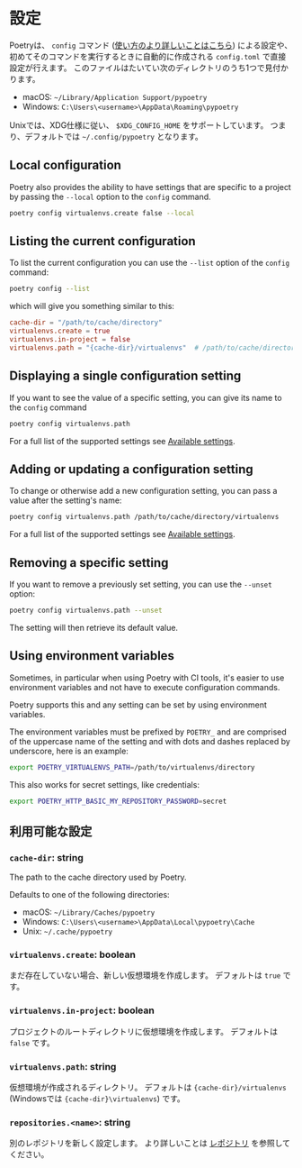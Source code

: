 # 設定

Poetryは、 `config` コマンド ([使い方のより詳しいことはこちら](/poetry-ja/cli/#config))
による設定や、初めてそのコマンドを実行するときに自動的に作成される `config.toml` で直接設定が行えます。
このファイルはたいてい次のディレクトリのうち1つで見付かります。

- macOS:   `~/Library/Application Support/pypoetry`
- Windows: `C:\Users\<username>\AppData\Roaming\pypoetry`

Unixでは、XDG仕様に従い、 `$XDG_CONFIG_HOME` をサポートしています。
つまり、デフォルトでは `~/.config/pypoetry` となります。

## Local configuration

Poetry also provides the ability to have settings that are specific to a
project by passing the `--local` option to the `config` command.

```bash
poetry config virtualenvs.create false --local
```

## Listing the current configuration

To list the current configuration you can use the `--list` option of the
`config` command:

```bash
poetry config --list
```

which will give you something similar to this:

```toml
cache-dir = "/path/to/cache/directory"
virtualenvs.create = true
virtualenvs.in-project = false
virtualenvs.path = "{cache-dir}/virtualenvs"  # /path/to/cache/directory/virtualenvs
```

## Displaying a single configuration setting

If you want to see the value of a specific setting, you can give its name to
the `config` command

```bash
poetry config virtualenvs.path
```

For a full list of the supported settings see [Available
settings](#available-settings).

## Adding or updating a configuration setting

To change or otherwise add a new configuration setting, you can pass a value
after the setting's name:

```bash
poetry config virtualenvs.path /path/to/cache/directory/virtualenvs
```

For a full list of the supported settings see [Available
settings](#available-settings).

## Removing a specific setting

If you want to remove a previously set setting, you can use the `--unset`
option:

```bash
poetry config virtualenvs.path --unset
```

The setting will then retrieve its default value.

## Using environment variables

Sometimes, in particular when using Poetry with CI tools, it's easier to use
environment variables and not have to execute configuration commands.

Poetry supports this and any setting can be set by using environment
variables.

The environment variables must be prefixed by `POETRY_` and are comprised of
the uppercase name of the setting and with dots and dashes replaced by
underscore, here is an example:

```bash
export POETRY_VIRTUALENVS_PATH=/path/to/virtualenvs/directory
```

This also works for secret settings, like credentials:

```bash
export POETRY_HTTP_BASIC_MY_REPOSITORY_PASSWORD=secret
```


## 利用可能な設定

### `cache-dir`: string

The path to the cache directory used by Poetry.

Defaults to one of the following directories:

- macOS:   `~/Library/Caches/pypoetry`
- Windows: `C:\Users\<username>\AppData\Local\pypoetry\Cache`
- Unix:    `~/.cache/pypoetry`

### `virtualenvs.create`: boolean

まだ存在していない場合、新しい仮想環境を作成します。
デフォルトは `true` です。

### `virtualenvs.in-project`: boolean

プロジェクトのルートディレクトリに仮想環境を作成します。
デフォルトは `false` です。

### `virtualenvs.path`: string

仮想環境が作成されるディレクトリ。
デフォルトは `{cache-dir}/virtualenvs` (Windowsでは `{cache-dir}\virtualenvs`) です。

### `repositories.<name>`: string

別のレポジトリを新しく設定します。
より詳しいことは [レポジトリ](/poetry-ja/repositories/) を参照してください。
